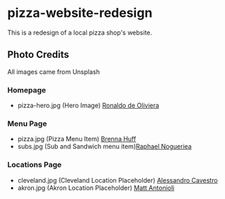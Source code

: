 # pizza-website-redesign

This is a redesign of a local pizza shop's website.

## Photo Credits

All images came from Unsplash

### Homepage

- pizza-hero.jpg (Hero Image) [Ronaldo de Oliviera](https://unsplash.com/@macrobioticos)

### Menu Page

- pizza.jpg (Pizza Menu Item) [Brenna Huff](https://unsplash.com/@brenna_lynn)
- subs.jpg (Sub and Sandwich menu item)[Raphael Nogueriea](https://unsplash.com/@phaelnogueira)

### Locations Page

- cleveland.jpg (Cleveland Location Placeholder) [Alessandro Cavestro](https://unsplash.com/@alessandrocavestro_)
- akron.jpg (Akron Location Placeholder) [Matt Antonioli](https://unsplash.com/@antoniolio)
